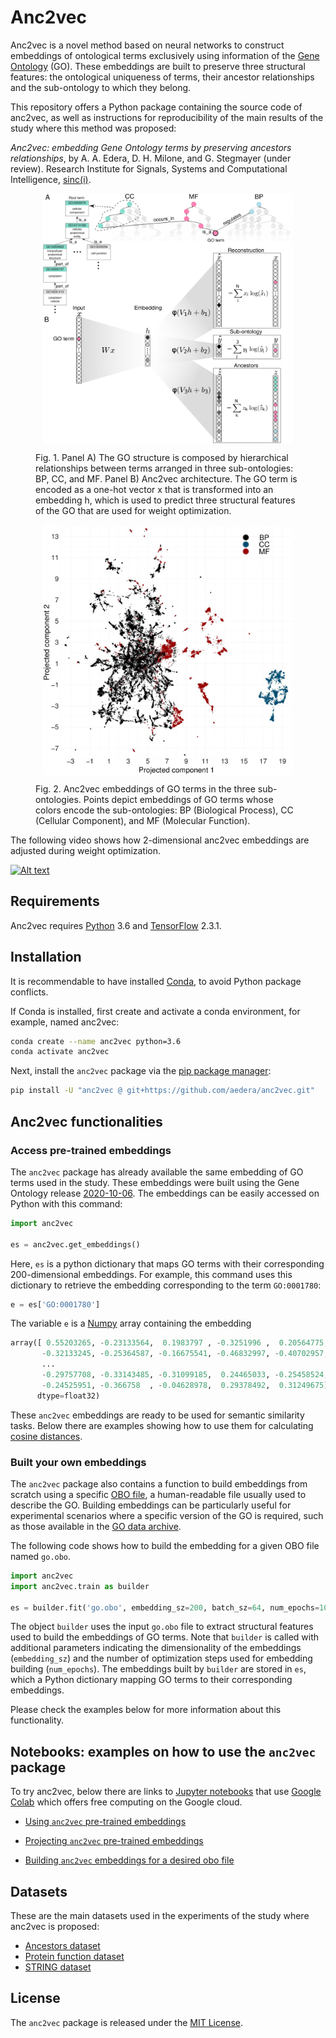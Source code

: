 # Anc2vec

Anc2vec is a novel method based on neural networks to construct embeddings of
ontological terms exclusively using information of the
[Gene Ontology](http://geneontology.org/) (GO). These embeddings are built to
preserve three structural features: the ontological uniqueness of terms, their
ancestor relationships and the sub-ontology to which they belong.

This repository offers a Python package containing the source code of anc2vec,
as well as instructions for reproducibility of the main results of the study
where this method was proposed:

*Anc2vec: embedding Gene Ontology terms by preserving ancestors
relationships*, by A. A. Edera, D. H. Milone, and G. Stegmayer (under
review). Research Institute for Signals, Systems and Computational
Intelligence, [sinc(i)](https://sinc.unl.edu.ar).

<figure>
  <p align="center">
  <img src="img/Fig01.jpg" alt="Anc2vec" height="400" style="vertical-align:middle"/>
  </p>

  <figcaption> Fig. 1. Panel A) The GO structure is composed by hierarchical
  relationships between terms arranged in three sub-ontologies: BP, CC, and
  MF. Panel B) Anc2vec architecture. The GO term is encoded as a one-hot
  vector x that is transformed into an embedding h, which is used to predict
  three structural features of the GO that are used for weight optimization.
  </figcaption> </figure>

<figure>
  <p align="center">
  <img src="img/Fig02.jpg" alt="Anc2Vec" height="400" style="vertical-align:middle"/>
  </p>

  <figcaption> Fig. 2. Anc2vec embeddings of GO terms in the three
  sub-ontologies. Points depict embeddings of GO terms whose colors encode the
  sub-ontologies: BP (Biological Process), CC (Cellular Component), and MF
  (Molecular Function).
</figcaption> </figure>


The following video shows how 2-dimensional anc2vec embeddings are adjusted
during weight optimization.

<p align="center">

[![Alt text](https://img.youtube.com/vi/DBNXIJt0Q0Q/0.jpg)](https://www.youtube.com/watch?v=DBNXIJt0Q0Q)

</p>


## Requirements

Anc2vec requires [Python](https://www.python.org/) 3.6 and
[TensorFlow](https://www.tensorflow.org/) 2.3.1.

## Installation

It is recommendable to have installed
[Conda](https://docs.conda.io/en/latest/), to avoid Python package conflicts.

If Conda is installed, first create and activate a conda environment, for
example, named anc2vec:

```bash
conda create --name anc2vec python=3.6
conda activate anc2vec
```

Next, install the `anc2vec` package via the
[pip package manager](https://pip.pypa.io/en/stable/installing/):

```bash
pip install -U "anc2vec @ git+https://github.com/aedera/anc2vec.git"
```

## Anc2vec functionalities

### Access pre-trained embeddings

The `anc2vec` package has already available the same embedding of GO terms
used in the study. These embeddings were built using the Gene Ontology release
[2020-10-06](./anc2vec/data/go.obo). The embeddings can be easily accessed on
Python with this command:

```python
import anc2vec

es = anc2vec.get_embeddings()
```

Here, `es` is a python dictionary that maps GO terms with their corresponding
200-dimensional embeddings. For example, this command uses this dictionary to
retrieve the embedding corresponding to the term `GO:0001780`:

```python
e = es['GO:0001780']
```

The variable `e` is a [Numpy](https://numpy.org/) array containing the
embedding

```python
array([ 0.55203265, -0.23133564,  0.1983797 , -0.3251996 ,  0.20564775,
       -0.32133245, -0.25364587, -0.16675541, -0.46832997, -0.40702957,
       ...
       -0.29757708, -0.33143485, -0.31099185,  0.24465033, -0.25458524,
       -0.24525951, -0.366758  , -0.04628978,  0.29378492,  0.31249675],
      dtype=float32)
```

These `anc2vec` embeddings are ready to be used for semantic similarity
tasks. Below there are examples showing how to use them for calculating
[cosine distances](https://en.wikipedia.org/wiki/Cosine_similarity).

### Built your own embeddings

The `anc2vec` package also contains a function to build embeddings from
scratch using a specific
[OBO file](http://owlcollab.github.io/oboformat/doc/obo-syntax.html), a
human-readable file usually used to describe the GO. Building embeddings can
be particularly useful for experimental scenarios where a specific version of
the GO is required, such as those available in the
[GO data archive](http://release.geneontology.org/).

The following code shows how to build the embedding for a given OBO file named
`go.obo`.

```python
import anc2vec
import anc2vec.train as builder

es = builder.fit('go.obo', embedding_sz=200, batch_sz=64, num_epochs=100)
```

The object `builder` uses the input `go.obo` file to extract structural
features used to build the embeddings of GO terms. Note that `builder` is
called with additional parameters indicating the dimensionality of the
embeddings (`embedding_sz`) and the number of optimization steps used for
embedding building (`num_epochs`). The embeddings built by `builder` are
stored in `es`, which a Python dictionary mapping GO terms to their
corresponding embeddings.

Please check the examples below for more information about this functionality.


## Notebooks: examples on how to use the `anc2vec` package

To try anc2vec, below there are links to
[Jupyter notebooks](https://jupyter.org) that use
[Google Colab](https://research.google.com/colaboratory/) which offers free
computing on the Google cloud.

* [Using `anc2vec` pre-trained embeddings](https://colab.research.google.com/github/aedera/anc2vec/blob/main/examples/pretrained_anc2vec_embeddings.ipynb)

* [Projecting `anc2vec` pre-trained embeddings](https://colab.research.google.com/github/aedera/anc2vec/blob/main/examples/project_embeddings.ipynb)

* [Building `anc2vec` embeddings for a desired obo file](https://colab.research.google.com/github/aedera/anc2vec/blob/main/examples/train_anc2vec_embeddings.ipynb)

## Datasets

These are the main datasets used in the experiments of the study where anc2vec
is proposed:

* [Ancestors dataset](https://drive.google.com/file/d/1fgK50TNg5nrade22SwmqZYOeAxgPHIHY/view?usp=sharing)
* [Protein function dataset](https://drive.google.com/file/d/1eokaKj20tbFTn9jexQXIkONqwHeiBGS-/view?usp=sharing)
* [STRING dataset](https://drive.google.com/file/d/1dBZqQeBuGf35_pGT6qJWSuX1At32t9CI/view?usp=sharing)

## License

The `anc2vec` package is released under the [MIT License](LICENSE).
